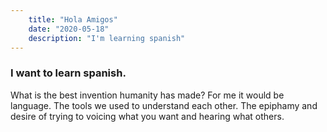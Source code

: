 ```yaml
---
    title: "Hola Amigos"
    date: "2020-05-18"
    description: "I'm learning spanish"
---
```


### I want to learn spanish.

What is the best invention humanity has made? For me it would be language. The tools we used to understand each other. The epiphamy and desire of trying to voicing what you want and hearing what others.